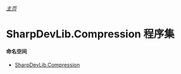 ###### [主页](./Index.md "主页")
# SharpDevLib.Compression 程序集
#### 命名空间
* [SharpDevLib.Compression](./SharpDevLib.Compression.namespace.md "SharpDevLib.Compression")
